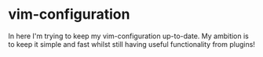 # vim-configuration
In here I'm trying to keep my vim-configuration up-to-date. 
My ambition is to keep it simple and fast whilst still having 
useful functionality from plugins!
